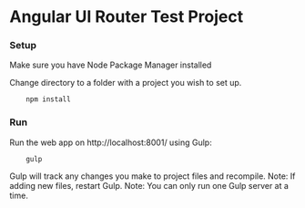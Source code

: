 # Angular UI Router Test Project

### Setup ###

Make sure you have Node Package Manager installed

Change directory to a folder with a project you wish to set up.

```
	npm install
```

### Run ###

Run the web app on http://localhost:8001/ using Gulp:

```
	gulp
```

Gulp will track any changes you make to project files and recompile.
Note: If adding new files, restart Gulp.
Note: You can only run one Gulp server at a time.